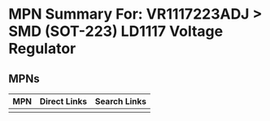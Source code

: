 



# MPN Summary For: VR1117223ADJ > SMD (SOT-223) LD1117 Voltage Regulator

## MPNs
  

|MPN|Direct Links|Search Links|
| :--- | :--- | :--- |
||||

